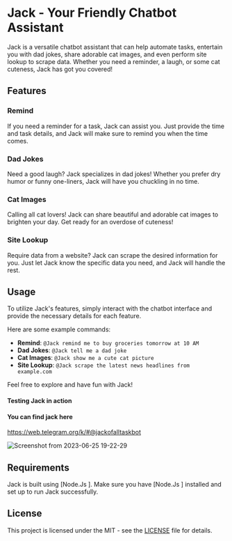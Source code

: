# Jack - Your Friendly Chatbot Assistant

Jack is a versatile chatbot assistant that can help automate tasks, entertain you with dad jokes, share adorable cat images, and even perform site lookup to scrape data. Whether you need a reminder, a laugh, or some cat cuteness, Jack has got you covered!

## Features

### Remind

If you need a reminder for a task, Jack can assist you. Just provide the time and task details, and Jack will make sure to remind you when the time comes.

### Dad Jokes

Need a good laugh? Jack specializes in dad jokes! Whether you prefer dry humor or funny one-liners, Jack will have you chuckling in no time.

### Cat Images

Calling all cat lovers! Jack can share beautiful and adorable cat images to brighten your day. Get ready for an overdose of cuteness!

### Site Lookup

Require data from a website? Jack can scrape the desired information for you. Just let Jack know the specific data you need, and Jack will handle the rest.

## Usage

To utilize Jack's features, simply interact with the chatbot interface and provide the necessary details for each feature.

Here are some example commands:

- **Remind**: `@Jack remind me to buy groceries tomorrow at 10 AM`
- **Dad Jokes**: `@Jack tell me a dad joke`
- **Cat Images**: `@Jack show me a cute cat picture`
- **Site Lookup**: `@Jack scrape the latest news headlines from example.com`

Feel free to explore and have fun with Jack!

#### Testing Jack in action 

#### You can find jack here 
https://web.telegram.org/k/#@jackofalltaskbot

![Screenshot from 2023-06-25 19-22-29](https://github.com/yhoungdev/Jack-of-all/assets/54102389/18b6e3fb-73bb-4e34-b59f-db930c1b392d)



## Requirements

Jack is built using [Node.Js ]. Make sure you have [Node.Js ] installed and set up to run Jack successfully.

## License

This project is licensed under the MIT - see the [LICENSE](LICENSE) file for details.



